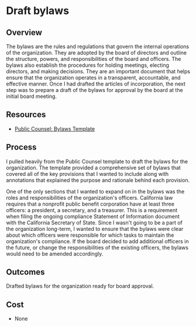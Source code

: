 # Draft bylaws

## Overview

The bylaws are the rules and regulations that govern the internal operations of the organization. They are adopted by the board of directors and outline the structure, powers, and responsibilities of the board and officers. The bylaws also establish the procedures for holding meetings, electing directors, and making decisions. They are an important document that helps ensure that the organization operates in a transparent, accountable, and effective manner. Once I had drafted the articles of incorporation, the next step was to prepare a draft of the bylaws for approval by the board at the initial board meeting.

## Resources

- [Public Counsel: Bylaws Template](https://publiccounsel.org/publications/annotated-form-of-bylaws-for-a-california-nonprofit-public-benefit-corporation/)

## Process

I pulled heavily from the Public Counsel template to draft the bylaws for the organization. The template provided a comprehensive set of bylaws that covered all of the key provisions that I wanted to include along with annotations that explained the purpose and rationale behind each provision.

One of the only sections that I wanted to expand on in the bylaws was the roles and responsibilities of the organization's officers. California law requires that a nonprofit public benefit corporation have at least three officers: a president, a secretary, and a treasurer. This is a requirement when filing the ongoing compliance Statement of Information document with the California Secretary of State. Since I wasn't going to be a part of the organization long-term, I wanted to ensure that the bylaws were clear about which officers were responsible for which tasks to maintain the organization's compliance. If the board decided to add additional officers in the future, or change the responsibilities of the existing officers, the bylaws would need to be amended accordingly.

## Outcomes

Drafted bylaws for the organization ready for board approval.

## Cost

- None
